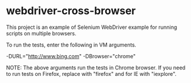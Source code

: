 # webdriver-cross-browser
This project is an example of Selenium WebDriver example for running scripts on multiple browsers.

To run the tests, enter the following in VM arguments.

-DURL="http://www.bing.com"
-DBrowser="chrome"

NOTE: The above arguments run the tests in Chrome browser. If you need to run tests on Firefox, replace with "firefox" and for IE with "iexplore".

